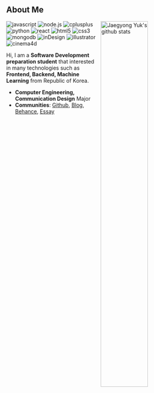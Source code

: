 ## About Me

<img align="right" alt="Jaegyong Yuk's github stats" width="50%" src="https://github-readme-stats.vercel.app/api?username=yjglab&show_icons=true">

![javascript](http://img.shields.io/badge/-JavaScript-F7DF1E?style=flat-square&logo=javascript&logoColor=white)
![node.js](http://img.shields.io/badge/-Node.js-339933?style=flat-square&logo=node.js&logoColor=white)
![cplusplus](http://img.shields.io/badge/-C++-00599C?style=flat-square&logo=cplusplus&logoColor=white)
![python](http://img.shields.io/badge/-Python-3776AB?style=flat-square&logo=python&logoColor=white)
![react](http://img.shields.io/badge/-React-61DAFB?style=flat-square&logo=react&logoColor=white)
![html5](http://img.shields.io/badge/-HTML5-E34F26?style=flat-square&logo=html5&logoColor=white)
![css3](http://img.shields.io/badge/-CSS3-1572B6?style=flat-square&logo=css3&logoColor=white)
![mongodb](http://img.shields.io/badge/-MongoDB-47A248?style=flat-square&logo=mongodb&logoColor=white)
![inDesign](http://img.shields.io/badge/-InDesign-EE3D8F?style=flat-square&logo=inDesign&logoColor=white)
![illustrator](http://img.shields.io/badge/-Illustrator-FF9A00?style=flat-square&logo=illustrator&logoColor=white)
![cinema4d](http://img.shields.io/badge/-Cinema%204D-011A6A?style=flat-square&logo=cinema4d&logoColor=white)

<!-- ![go](http://img.shields.io/badge/-Go-00ADD8?style=flat-square&logo=go&logoColor=white) -->
<!-- ![php](http://img.shields.io/badge/-PHP-777BB4?style=flat-square&logo=php&logoColor=white) -->

Hi, I am a **Software Development preparation student** that interested in many technologies such as **Frontend, Backend, Machine Learning** from Republic of Korea.

- **Computer Engineering, Communication Design** Major
- **Communities**: [Github](https://github.com/yjglab), [Blog](https://yjg-lab.tistory.com), [Behance](https://www.behance.net/yukjaegyong), [Essay]()
